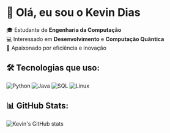 # 👋 Olá, eu sou o Kevin Dias  

🎓 Estudante de **Engenharia da Computação**  
💻 Interessado em **Desenvolvimento** e **Computação Quântica**  
🚀 Apaixonado por eficiência e inovação  

## 🛠️ Tecnologias que uso:
![Python](https://img.shields.io/badge/Python-3776AB?style=for-the-badge&logo=python&logoColor=white)
![Java](https://img.shields.io/badge/Java-ED8B00?style=for-the-badge&logo=java&logoColor=white)
![SQL](https://img.shields.io/badge/SQL-4479A1?style=for-the-badge&logo=mysql&logoColor=white)
![Linux](https://img.shields.io/badge/Linux-FCC624?style=for-the-badge&logo=linux&logoColor=black)

## 📊 GitHub Stats:
![Kevin's GitHub stats](https://github-readme-stats.vercel.app/api?username=KaytosNikolaevich&show_icons=true&theme=tokyonight)
